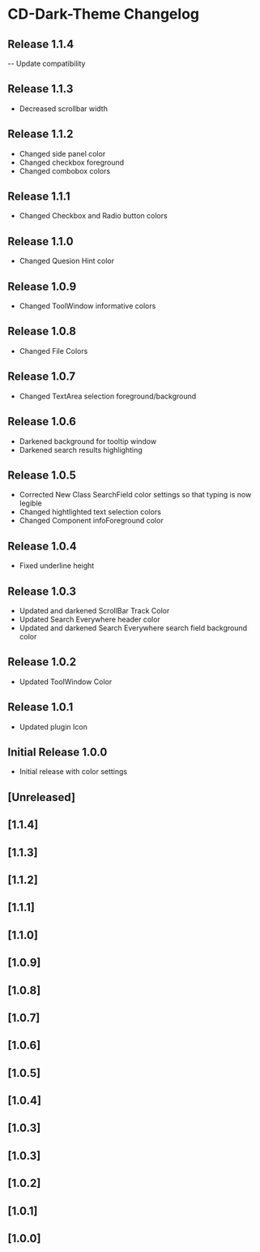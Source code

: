 <!-- Keep a Changelog guide -> https://keepachangelog.com -->

# CD-Dark-Theme Changelog

## Release 1.1.4
-- Update compatibility

## Release 1.1.3
- Decreased scrollbar width

## Release 1.1.2
- Changed side panel color 
- Changed checkbox foreground
- Changed combobox colors

## Release 1.1.1
- Changed Checkbox and Radio button colors

## Release 1.1.0
- Changed Quesion Hint color

## Release 1.0.9
- Changed ToolWindow informative colors

## Release 1.0.8
- Changed File Colors

## Release 1.0.7
- Changed TextArea selection foreground/background

## Release 1.0.6
- Darkened background for tooltip window
- Darkened search results highlighting

## Release 1.0.5
- Corrected New Class SearchField color settings so that typing is now legible
- Changed hightlighted text selection colors
- Changed Component infoForeground color

## Release 1.0.4
- Fixed underline height

## Release 1.0.3
- Updated and darkened ScrollBar Track Color 
- Updated Search Everywhere header color
- Updated and darkened Search Everywhere search field background color

## Release 1.0.2
- Updated ToolWindow Color

## Release 1.0.1 
- Updated plugin Icon

## Initial Release 1.0.0
- Initial release with color settings
## [Unreleased]
## [1.1.4]
## [1.1.3]
## [1.1.2]
## [1.1.1]
## [1.1.0]
## [1.0.9]
## [1.0.8]
## [1.0.7]
## [1.0.6]
## [1.0.5]
## [1.0.4]
## [1.0.3]
## [1.0.3]
## [1.0.2]
## [1.0.1]
## [1.0.0]
